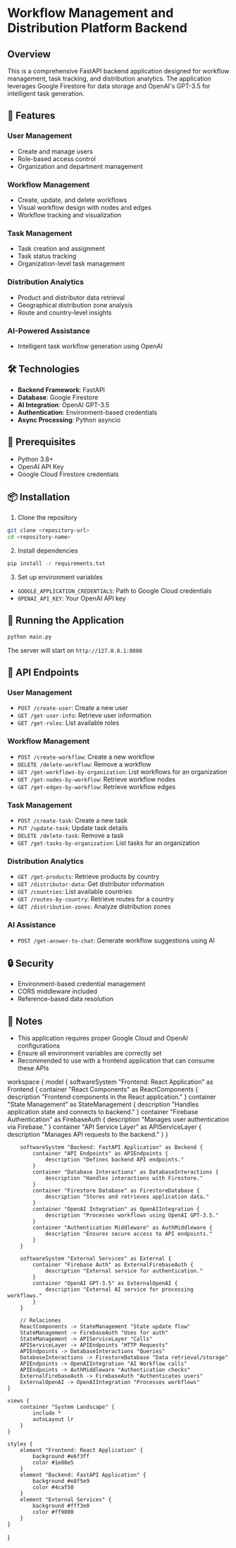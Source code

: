 # Workflow Management and Distribution Platform Backend

## Overview

This is a comprehensive FastAPI backend application designed for workflow management, task tracking, and distribution analytics. The application leverages Google Firestore for data storage and OpenAI's GPT-3.5 for intelligent task generation.

## 🚀 Features

### User Management
- Create and manage users
- Role-based access control
- Organization and department management

### Workflow Management
- Create, update, and delete workflows
- Visual workflow design with nodes and edges
- Workflow tracking and visualization

### Task Management
- Task creation and assignment
- Task status tracking
- Organization-level task management

### Distribution Analytics
- Product and distributor data retrieval
- Geographical distribution zone analysis
- Route and country-level insights

### AI-Powered Assistance
- Intelligent task workflow generation using OpenAI

## 🛠 Technologies

- **Backend Framework**: FastAPI
- **Database**: Google Firestore
- **AI Integration**: OpenAI GPT-3.5
- **Authentication**: Environment-based credentials
- **Async Processing**: Python asyncio

## 🔧 Prerequisites

- Python 3.8+
- OpenAI API Key
- Google Cloud Firestore credentials

## 📦 Installation

1. Clone the repository
```bash
git clone <repository-url>
cd <repository-name>
```

2. Install dependencies
```bash
pip install -r requirements.txt
```

3. Set up environment variables
- `GOOGLE_APPLICATION_CREDENTIALS`: Path to Google Cloud credentials
- `OPENAI_API_KEY`: Your OpenAI API key

## 🚀 Running the Application

```bash
python main.py
```

The server will start on `http://127.0.0.1:8080`

## 📘 API Endpoints

### User Management
- `POST /create-user`: Create a new user
- `GET /get-user-info`: Retrieve user information
- `GET /get-roles`: List available roles

### Workflow Management
- `POST /create-workflow`: Create a new workflow
- `DELETE /delete-workflow`: Remove a workflow
- `GET /get-workflows-by-organization`: List workflows for an organization
- `GET /get-nodes-by-workflow`: Retrieve workflow nodes
- `GET /get-edges-by-workflow`: Retrieve workflow edges

### Task Management
- `POST /create-task`: Create a new task
- `PUT /update-task`: Update task details
- `DELETE /delete-task`: Remove a task
- `GET /get-tasks-by-organization`: List tasks for an organization

### Distribution Analytics
- `GET /get-products`: Retrieve products by country
- `GET /distributor-data`: Get distributor information
- `GET /countries`: List available countries
- `GET /routes-by-country`: Retrieve routes for a country
- `GET /distribution-zones`: Analyze distribution zones

### AI Assistance
- `POST /get-answer-to-chat`: Generate workflow suggestions using AI

## 🔒 Security

- Environment-based credential management
- CORS middleware included
- Reference-based data resolution

## 📝 Notes

- This application requires proper Google Cloud and OpenAI configurations
- Ensure all environment variables are correctly set
- Recommended to use with a frontend application that can consume these APIs

workspace {
    model {
        softwareSystem "Frontend: React Application" as Frontend {
            container "React Components" as ReactComponents {
                description "Frontend components in the React application."
            }
            container "State Management" as StateManagement {
                description "Handles application state and connects to backend."
            }
            container "Firebase Authentication" as FirebaseAuth {
                description "Manages user authentication via Firebase."
            }
            container "API Service Layer" as APIServiceLayer {
                description "Manages API requests to the backend."
            }
        }

        softwareSystem "Backend: FastAPI Application" as Backend {
            container "API Endpoints" as APIEndpoints {
                description "Defines backend API endpoints."
            }
            container "Database Interactions" as DatabaseInteractions {
                description "Handles interactions with Firestore."
            }
            container "Firestore Database" as FirestoreDatabase {
                description "Stores and retrieves application data."
            }
            container "OpenAI Integration" as OpenAIIntegration {
                description "Processes workflows using OpenAI GPT-3.5."
            }
            container "Authentication Middleware" as AuthMiddleware {
                description "Ensures secure access to API endpoints."
            }
        }

        softwareSystem "External Services" as External {
            container "Firebase Auth" as ExternalFirebaseAuth {
                description "External service for authentication."
            }
            container "OpenAI GPT-3.5" as ExternalOpenAI {
                description "External AI service for processing workflows."
            }
        }

        // Relaciones
        ReactComponents -> StateManagement "State update flow"
        StateManagement -> FirebaseAuth "Uses for auth"
        StateManagement -> APIServiceLayer "Calls"
        APIServiceLayer -> APIEndpoints "HTTP Requests"
        APIEndpoints -> DatabaseInteractions "Queries"
        DatabaseInteractions -> FirestoreDatabase "Data retrieval/storage"
        APIEndpoints -> OpenAIIntegration "AI Workflow calls"
        APIEndpoints -> AuthMiddleware "Authentication checks"
        ExternalFirebaseAuth -> FirebaseAuth "Authenticates users"
        ExternalOpenAI -> OpenAIIntegration "Processes workflows"
    }

    views {
        container "System Landscape" {
            include *
            autoLayout lr
        }
    }

    styles {
        element "Frontend: React Application" {
            background #e6f3ff
            color #1e88e5
        }
        element "Backend: FastAPI Application" {
            background #e8f5e9
            color #4caf50
        }
        element "External Services" {
            background #fff3e0
            color #ff9800
        }
    }
}



